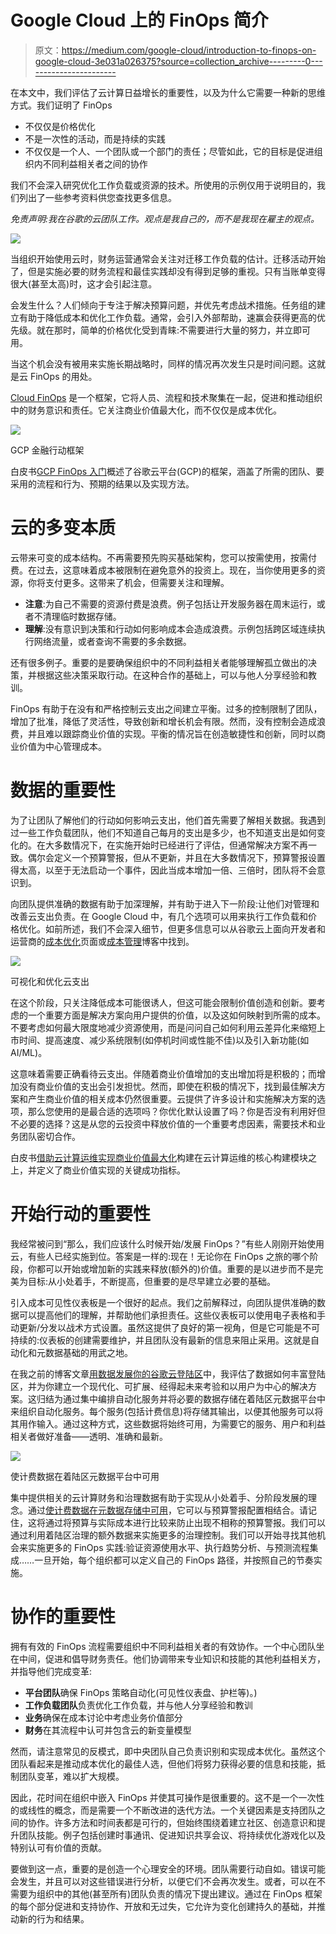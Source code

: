 # Google Cloud 上的 FinOps 简介

> 原文：<https://medium.com/google-cloud/introduction-to-finops-on-google-cloud-3e031a026375?source=collection_archive---------0----------------------->

在本文中，我们评估了云计算日益增长的重要性，以及为什么它需要一种新的思维方式。我们证明了 FinOps

*   不仅仅是价格优化
*   不是一次性的活动，而是持续的实践
*   不仅仅是一个人、一个团队或一个部门的责任；尽管如此，它的目标是促进组织内不同利益相关者之间的协作

我们不会深入研究优化工作负载或资源的技术。所使用的示例仅用于说明目的，我们列出了一些参考资料供您查找更多信息。

*免责声明:我在谷歌的云团队工作。观点是我自己的，而不是我现在雇主的观点。*

![](img/c477d9f22c91794e1058b3759fb15204.png)

当组织开始使用云时，财务运营通常会关注对迁移工作负载的估计。迁移活动开始了，但是实施必要的财务流程和最佳实践却没有得到足够的重视。只有当账单变得很大(甚至太高)时，这才会引起注意。

会发生什么？人们倾向于专注于解决预算问题，并优先考虑战术措施。任务组的建立有助于降低成本和优化工作负载。通常，会引入外部帮助，速赢会获得更高的优先级。就在那时，简单的价格优化受到青睐:不需要进行大量的努力，并立即可用。

当这个机会没有被用来实施长期战略时，同样的情况再次发生只是时间问题。这就是云 FinOps 的用处。

[Cloud FinOps](https://cloud.google.com/learn/what-is-finops) 是一个框架，它将人员、流程和技术聚集在一起，促进和推动组织中的财务意识和责任。它关注商业价值最大化，而不仅仅是成本优化。

![](img/357ee3eab4386b60046c3e20b7b3fdd3.png)

GCP 金融行动框架

白皮书[GCP FinOps 入门](https://cloud.google.com/resources/cloud-finops-getting-started-whitepaper)概述了谷歌云平台(GCP)的框架，涵盖了所需的团队、要采用的流程和行为、预期的结果以及实现方法。

# 云的多变本质

云带来可变的成本结构。不再需要预先购买基础架构，您可以按需使用，按需付费。在过去，这意味着成本被限制在避免意外的投资上。现在，当你使用更多的资源，你将支付更多。这带来了机会，但需要关注和理解。

*   **注意**:为自己不需要的资源付费是浪费。例子包括让开发服务器在周末运行，或者不清理临时数据存储。
*   **理解**:没有意识到决策和行动如何影响成本会造成浪费。示例包括跨区域连续执行网络流量，或者查询不需要的多余数据。

还有很多例子。重要的是要确保组织中的不同利益相关者能够理解孤立做出的决策，并根据这些决策采取行动。在这种合作的基础上，可以与他人分享经验和教训。

FinOps 有助于在没有和严格控制云支出之间建立平衡。过多的控制限制了团队，增加了批准，降低了灵活性，导致创新和增长机会有限。然而，没有控制会造成浪费，并且难以跟踪商业价值的实现。平衡的情况旨在创造敏捷性和创新，同时以商业价值为中心管理成本。

# 数据的重要性

为了让团队了解他们的行动如何影响云支出，他们首先需要了解相关数据。我遇到过一些工作负载团队，他们不知道自己每月的支出是多少，也不知道支出是如何变化的。在大多数情况下，在实施开始时已经进行了评估，但通常解决方案不再一致。偶尔会定义一个预算警报，但从不更新，并且在大多数情况下，预算警报设置得太高，以至于无法启动一个事件，因此当成本增加一倍、三倍时，团队将不会意识到。

向团队提供准确的数据有助于加深理解，并有助于进入下一阶段:让他们对管理和改善云支出负责。在 Google Cloud 中，有几个选项可以用来执行工作负载和价格优化。如前所述，我们不会深入细节，但更多信息可以从谷歌云上面向开发者和运营商的[成本优化](https://cloud.google.com/architecture/cost-efficiency-on-google-cloud)页面或[成本管理](https://cloud.google.com/blog/topics/cost-management)博客中找到。

![](img/3cced00918eddec6f928ef0d9f54ccb0.png)

可视化和优化云支出

在这个阶段，只关注降低成本可能很诱人，但这可能会限制价值创造和创新。要考虑的一个重要方面是解决方案向用户提供的价值，以及这如何映射到所需的成本。不要考虑如何最大限度地减少资源使用，而是问问自己如何利用云差异化来缩短上市时间、提高速度、减少系统限制(如停机时间或性能不佳)以及引入新功能(如 AI/ML)。

这意味着需要正确看待云支出。伴随着商业价值增加的支出增加将是积极的；而增加没有商业价值的支出会引发担忧。然而，即使在积极的情况下，找到最佳解决方案和产生商业价值的相关成本仍然很重要。云提供了许多设计和实施解决方案的选项，那么您使用的是最合适的选项吗？你优化默认设置了吗？你是否没有利用好但不必要的选择？这是从您的云投资中释放价值的一个重要考虑因素，需要技术和业务团队密切合作。

白皮书[借助云计算运维实现商业价值最大化](https://cloud.google.com/resources/cloud-finops-whitepaper)构建在云计算运维的核心构建模块之上，并定义了商业价值实现的关键成功指标。

# 开始行动的重要性

我经常被问到“那么，我们应该什么时候开始/发展 FinOps？”有些人刚刚开始使用云，有些人已经实施到位。答案是一样的:现在！无论你在 FinOps 之旅的哪个阶段，你都可以开始或增加新的实践来释放(额外的)价值。重要的是以进步而不是完美为目标:从小处着手，不断提高，但重要的是尽早建立必要的基础。

引入成本可见性仪表板是一个很好的起点。我们之前解释过，向团队提供准确的数据可以提高他们的理解，并帮助他们承担责任。这些仪表板可以使用电子表格和手动更新/分发以战术方式设置。虽然这提供了良好的第一视角，但是它可能是不可持续的:仪表板的创建需要维护，并且团队没有最新的信息来阻止采用。这就是自动化和元数据基础的用武之地。

在我之前的博客文章[用数据发展你的谷歌云登陆区](/google-cloud/growing-your-google-cloud-landing-zone-with-data-f59950d33389)中，我评估了数据如何丰富登陆区，并为你建立一个现代化、可扩展、经得起未来考验和以用户为中心的解决方案。这归结为通过集中编排自动化服务并将必要的数据存储在着陆区元数据平台中来组织自动化服务。每个服务(包括计费信息)将存储其输出，以便其他服务可以将其用作输入。通过这种方式，这些数据将始终可用，为需要它的服务、用户和利益相关者做好准备——透明、准确和最新。

![](img/dc0d8eaf55ef4bd971ed937973c9f8c1.png)

使计费数据在着陆区元数据平台中可用

集中提供相关的云计算财务和治理数据有助于实现从小处着手、分阶段发展的理念。通过[使计费数据在元数据存储中可用](https://cloud.google.com/billing/docs/how-to/export-data-bigquery)，它可以与预算警报配置相结合。请记住，这将通过将预算与实际成本进行比较来防止出现不相称的预算警报。我们可以通过利用着陆区治理的额外数据来实施更多的治理控制。我们可以开始寻找其他机会来实施更多的 FinOps 实践:验证资源使用水平、执行趋势分析、与预测流程集成……一旦开始，每个组织都可以定义自己的 FinOps 路径，并按照自己的节奏实施。

# 协作的重要性

拥有有效的 FinOps 流程需要组织中不同利益相关者的有效协作。一个中心团队坐在中间，促进和倡导财务责任。他们协调带来专业知识和技能的其他利益相关方，并指导他们完成变革:

*   **平台团队**确保 FinOps 策略自动化(可见性仪表盘、护栏等)。)
*   **工作负载团队**负责优化工作负载，并与他人分享经验和教训
*   **业务**确保在成本讨论中考虑业务价值部分
*   **财务**在其流程中认可并包含云的新变量模型

然而，请注意常见的反模式，即中央团队自己负责识别和实现成本优化。虽然这个团队看起来是推动成本优化的最佳人选，但他们将努力获得必要的信息和技能，抵制团队变革，难以扩大规模。

因此，花时间在组织中嵌入 FinOps 并使其可操作是很重要的。这不是一个一次性的或线性的概念，而是需要一个不断改进的迭代方法。一个关键因素是支持团队之间的协作。许多方法和时间表都是可行的，但始终围绕着建立社区、创造意识和提升团队技能。例子包括创建时事通讯、促进知识共享会议、将持续优化游戏化以及特别认可有价值的贡献。

要做到这一点，重要的是创造一个心理安全的环境。团队需要行动自如。错误可能会发生，并且可以对这些错误进行分析，以便它们不会再次发生。或者，可以在不需要为组织中的其他(甚至所有)团队负责的情况下提出建议。通过在 FinOps 框架的每个部分促进和支持协作、开放和无过失，它允许为变化创建持久的基础，并推动新的行为和结果。
